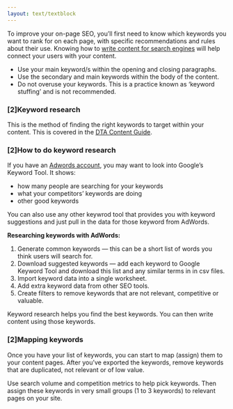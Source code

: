 ```yaml
---
layout: text/textblock
---
```


To improve your on-page SEO, you’ll first need to know which keywords you want to rank for on each page, with specific recommendations and rules about their use. Knowing how to [write content for search engines](https://guides.service.gov.au/content-guide/search-engines/) will help connect your users with your content.

- Use your main keyword/s within the opening and closing paragraphs.
- Use the secondary and main keywords within the body of the content.
- Do not overuse your keywords. This is a practice known as ‘keyword stuffing’ and is not recommended.

### [2]Keyword research
This is the method of finding the right keywords to target within your content. This is covered in the [DTA Content Guide](https://guides.service.gov.au/content-guide/search-engines/#keywords).

### [2]How to do keyword research
If you have an [Adwords account](https://adwords.google.com/intl/en_au/home/tools/keyword-planner/), you may want to look into Google’s Keyword Tool. It shows:
- how many people are searching for your keywords
- what your competitors’ keywords are doing
- other good keywords

You can also use any other keywrod tool that provides you with keyword suggestions and just pull in the data for those keyword from AdWords.

**Researching keywords with AdWords:**
1. Generate common keywords — this can be a short list of words you think users will search for.
2. Download suggested keywords — add each keyword to Google Keyword Tool and download this list and any similar terms in in csv files.
3. Import keyword data into a single worksheet.
4. Add extra keyword data from other SEO tools.
5. Create filters to remove keywords that are not relevant, competitive or valuable.

Keyword research helps you find the best keywords. You can then write content using those keywords.

### [2]Mapping keywords
Once you have your list of keywords, you can start to map (assign) them to your content pages. After you’ve exported the keywords, remove keywords that are duplicated, not relevant or of low value.

Use search volume and competition metrics to help pick keywords. Then assign these keywords in very small groups (1 to 3 keywords) to relevant pages on your site.
